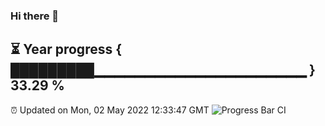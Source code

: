 ### Hi there 👋
⏳ Year progress { █████████▁▁▁▁▁▁▁▁▁▁▁▁▁▁▁▁▁▁▁▁▁ } 33.29 %
---
⏰ Updated on Mon, 02 May 2022 12:33:47 GMT
![Progress Bar CI](https://github.com/liununu/liununu/workflows/Progress%20Bar%20CI/badge.svg)
